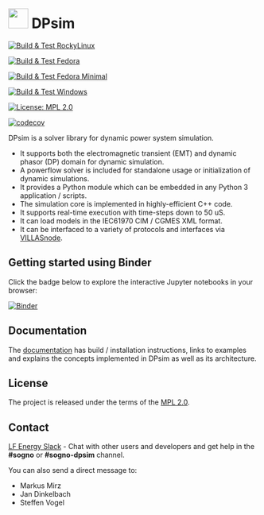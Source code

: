 # <img src="docs/images/dpsim.png" width=40 /> DPsim

[![Build & Test RockyLinux](https://github.com/sogno-platform/dpsim/actions/workflows/build_test_linux_rocky.yaml/badge.svg)](https://github.com/sogno-platform/dpsim/actions/workflows/build_test_linux_rocky.yaml)

[![Build & Test Fedora](https://github.com/sogno-platform/dpsim/actions/workflows/build_test_linux_fedora.yaml/badge.svg)](https://github.com/sogno-platform/dpsim/actions/workflows/build_test_linux_fedora.yaml)

[![Build & Test Fedora Minimal](https://github.com/sogno-platform/dpsim/actions/workflows/build_test_linux_fedora_minimal.yaml/badge.svg)](https://github.com/sogno-platform/dpsim/actions/workflows/build_test_linux_fedora_minimal.yaml)

[![Build & Test Windows](https://github.com/sogno-platform/dpsim/actions/workflows/build_test_windows.yaml/badge.svg)](https://github.com/sogno-platform/dpsim/actions/workflows/build_test_windows.yaml)

[![License: MPL 2.0](https://img.shields.io/badge/License-MPL%202.0-brightgreen.svg)](https://opensource.org/licenses/MPL-2.0)

[![codecov](https://codecov.io/gh/sogno-platform/dpsim/graph/badge.svg?token=FLUOQ8U7MH)](https://codecov.io/gh/sogno-platform/dpsim)

DPsim is a solver library for dynamic power system simulation.

- It supports both the electromagnetic transient (EMT) and dynamic phasor (DP) domain for dynamic simulation.
- A powerflow solver is included for standalone usage or initialization of dynamic simulations.
- It provides a Python module which can be embedded in any Python 3 application / scripts.
- The simulation core is implemented in highly-efficient C++ code.
- It supports real-time execution with time-steps down to 50 uS.
- It can load models in the IEC61970 CIM / CGMES XML format.
- It can be interfaced to a variety of protocols and interfaces via [VILLASnode](https://fein-aachen.org/projects/villas-node/).

## Getting started using Binder

Click the badge below to explore the interactive Jupyter notebooks in your browser:

[![Binder](https://mybinder.org/badge_logo.svg)](https://mybinder.org/v2/gh/sogno-platform/dpsim/mybinder?labpath=examples%2FNotebooks%2FQuickstart+Guide.ipynb)

## Documentation

The [documentation](https://dpsim.fein-aachen.org/) has build / installation instructions, links to examples and explains the concepts implemented in DPsim as well as its architecture.

## License

The project is released under the terms of the [MPL 2.0](https://mozilla.org/MPL/2.0/).

## Contact

[LF Energy Slack](https://slack.lfenergy.org/) - Chat with other users and developers and get help in the **#sogno** or **#sogno-dpsim** channel.

You can also send a direct message to:

- Markus Mirz
- Jan Dinkelbach
- Steffen Vogel
